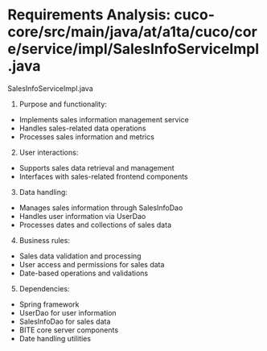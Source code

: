 # Requirements Analysis: cuco-core/src/main/java/at/a1ta/cuco/core/service/impl/SalesInfoServiceImpl.java

SalesInfoServiceImpl.java
1. Purpose and functionality:
- Implements sales information management service
- Handles sales-related data operations
- Processes sales information and metrics

2. User interactions:
- Supports sales data retrieval and management
- Interfaces with sales-related frontend components

3. Data handling:
- Manages sales information through SalesInfoDao
- Handles user information via UserDao
- Processes dates and collections of sales data

4. Business rules:
- Sales data validation and processing
- User access and permissions for sales data
- Date-based operations and validations

5. Dependencies:
- Spring framework
- UserDao for user information
- SalesInfoDao for sales data
- BITE core server components
- Date handling utilities